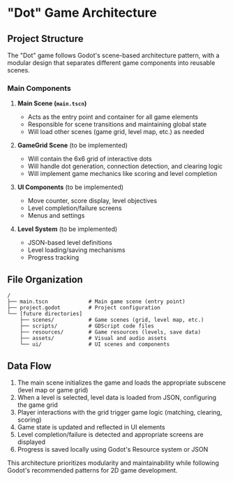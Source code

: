 # "Dot" Game Architecture

## Project Structure

The "Dot" game follows Godot's scene-based architecture pattern, with a modular design that separates different game components into reusable scenes.

### Main Components

1. **Main Scene (`main.tscn`)**
   - Acts as the entry point and container for all game elements
   - Responsible for scene transitions and maintaining global state
   - Will load other scenes (game grid, level map, etc.) as needed

2. **GameGrid Scene** (to be implemented)
   - Will contain the 6x6 grid of interactive dots
   - Will handle dot generation, connection detection, and clearing logic
   - Will implement game mechanics like scoring and level completion

3. **UI Components** (to be implemented)
   - Move counter, score display, level objectives
   - Level completion/failure screens
   - Menus and settings

4. **Level System** (to be implemented)
   - JSON-based level definitions
   - Level loading/saving mechanisms
   - Progress tracking

## File Organization

```
/
├── main.tscn             # Main game scene (entry point)
├── project.godot         # Project configuration
└── [future directories]
    ├── scenes/           # Game scenes (grid, level map, etc.)
    ├── scripts/          # GDScript code files
    ├── resources/        # Game resources (levels, save data)
    ├── assets/           # Visual and audio assets
    └── ui/               # UI scenes and components
```

## Data Flow

1. The main scene initializes the game and loads the appropriate subscene (level map or game grid)
2. When a level is selected, level data is loaded from JSON, configuring the game grid
3. Player interactions with the grid trigger game logic (matching, clearing, scoring)
4. Game state is updated and reflected in UI elements
5. Level completion/failure is detected and appropriate screens are displayed
6. Progress is saved locally using Godot's Resource system or JSON

This architecture prioritizes modularity and maintainability while following Godot's recommended patterns for 2D game development.

